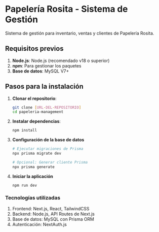 # Papelería Rosita - Sistema de Gestión

Sistema de gestión para inventario, ventas y clientes de Papelería Rosita.

## Requisitos previos

1. **Node.js**: Node.js (recomendado v18 o superior)
2. **npm**: Para gestionar los paquetes
3. **Base de datos**: MySQL V7+

## Pasos para la instalación

1. **Clonar el repositorio**:
   ```bash
   git clone [URL-DEL-REPOSITORIO]
   cd papeleria-management

2. **Instalar dependencias**:
    ```bash
    npm install

3. **Configuración de la base de datos**
    ```bash
    # Ejecutar migraciones de Prisma
    npx prisma migrate dev

    # Opcional: Generar cliente Prisma
    npx prisma generate

4. **Iniciar la aplicación**
    ```bash
    npm run dev


### Tecnologías utilizadas
1. Frontend: Next.js, React, TailwindCSS
2. Backend: Node.js, API Routes de Next.js
3. Base de datos: MySQL con Prisma ORM
4. Autenticación: NextAuth.js